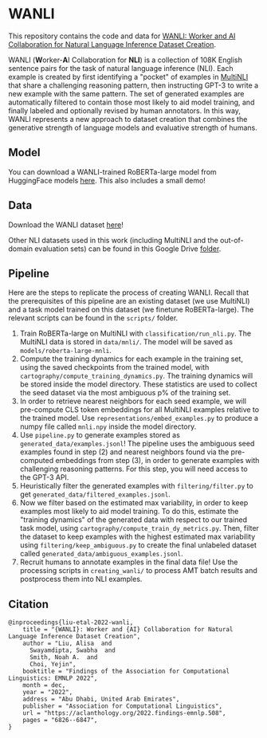 # WANLI
This repository contains the code and data for [WANLI: Worker and AI Collaboration for Natural Language Inference Dataset Creation](https://aclanthology.org/2022.findings-emnlp.508/).

WANLI (**W**orker-**A**I Collaboration for **NLI**) is a collection of 108K English sentence pairs for the task of natural language inference (NLI).
Each example is created by first identifying a "pocket" of examples in [MultiNLI](https://cims.nyu.edu/~sbowman/multinli/) that share a challenging reasoning pattern, then instructing GPT-3 to write a new example with the same pattern.
The set of generated examples are automatically filtered to contain those most likely to aid model training, and finally labeled and optionally revised by human annotators.
In this way, WANLI represents a new approach to dataset creation that combines the generative strength of language models and evaluative strength of humans.

## Model
You can download a WANLI-trained RoBERTa-large model from HuggingFace models [here](https://huggingface.co/alisawuffles/roberta-large-wanli). This also includes a small demo!

## Data
Download the WANLI dataset [here](https://allenai.org/data/wanli)! 

Other NLI datasets used in this work (including MultiNLI and the out-of-domain evaluation sets) can be found in this Google Drive [folder](https://drive.google.com/drive/u/0/folders/190bQgz1Mu8Do_0KOu6_NN84z9vai9nkj).

## Pipeline
Here are the steps to replicate the process of creating WANLI. Recall that the prerequisites of this pipeline are an existing dataset (we use MultiNLI) and a task model trained on this dataset (we finetune RoBERTa-large). The relevant scripts can be found in the `scripts/` folder.

1. Train RoBERTa-large on MultiNLI with `classification/run_nli.py`. The MultiNLI data is stored in `data/mnli/`. The model will be saved as `models/roberta-large-mnli`.
2. Compute the training dynamics for each example in the training set, using the saved checkpoints from the trained model, with `cartography/compute_training_dynamics.py`. The training dynamics will be stored inside the model directory. These statistics are used to collect the seed dataset via the most ambiguous p% of the training set.
3. In order to retrieve nearest neighbors for each seed example, we will pre-compute CLS token embeddings for all MultiNLI examples relative to the trained model. Use `representations/embed_examples.py` to produce a numpy file called `mnli.npy` inside the model directory.
4. Use `pipeline.py` to generate examples stored as `generated_data/examples.jsonl`! The pipeline uses the ambiguous seed examples found in step (2) and nearest neighbors found via the pre-computed embeddings from step (3), in order to generate examples with challenging reasoning patterns. For this step, you will need access to the GPT-3 API.
5. Heuristically filter the generated examples with `filtering/filter.py` to get `generated_data/filtered_examples.jsonl`.
6. Now we filter based on the estimated max variability, in order to keep examples most likely to aid model training. To do this, estimate the "training dynamics" of the generated data with respect to our trained task model, using `cartography/compute_train_dy_metrics.py`. Then, filter the dataset to keep examples with the highest estimated max variability using `filtering/keep_ambiguous.py` to create the final unlabeled dataset called `generated_data/ambiguous_examples.jsonl`. 
7. Recruit humans to annotate examples in the final data file! Use the processing scripts in `creating_wanli/` to process AMT batch results and postprocess them into NLI examples.

## Citation
```
@inproceedings{liu-etal-2022-wanli,
    title = "{WANLI}: Worker and {AI} Collaboration for Natural Language Inference Dataset Creation",
    author = "Liu, Alisa  and
      Swayamdipta, Swabha  and
      Smith, Noah A.  and
      Choi, Yejin",
    booktitle = "Findings of the Association for Computational Linguistics: EMNLP 2022",
    month = dec,
    year = "2022",
    address = "Abu Dhabi, United Arab Emirates",
    publisher = "Association for Computational Linguistics",
    url = "https://aclanthology.org/2022.findings-emnlp.508",
    pages = "6826--6847",
}
```
